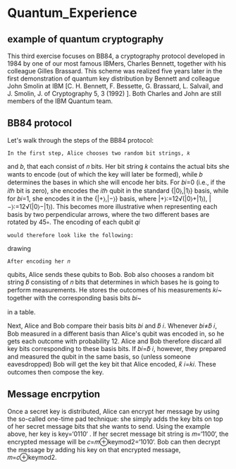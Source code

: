 # Quantum_Experience

## example of quantum cryptography

This third exercise focuses on BB84, a cryptography protocol developed in 1984 by one of our most famous IBMers, Charles Bennett, together with his colleague Gilles Brassard. This scheme was realized five years later in the first demonstration of quantum key distribution by Bennett and colleague John Smolin at IBM [C. H. Bennett, F. Bessette, G. Brassard, L. Salvail, and J. Smolin, J. of Cryptography 5, 3 (1992) ]. Both Charles and John are still members of the IBM Quantum team.


## BB84 protocol

Let's walk through the steps of the BB84 protocol:

    In the first step, Alice chooses two random bit strings, 𝑘

and 𝑏, that each consist of 𝑛 bits. Her bit string 𝑘 contains the actual bits she wants to encode (out of which the key will later be formed), while 𝑏 determines the bases in which she will encode her bits. For 𝑏𝑖=0 (i.e., if the 𝑖𝑡ℎ bit is zero), she encodes the 𝑖𝑡ℎ qubit in the standard {|0⟩,|1⟩} basis, while for 𝑏𝑖=1, she encodes it in the {|+⟩,|−⟩} basis, where |+⟩:=12√(|0⟩+|1⟩), |−⟩:=12√(|0⟩−|1⟩). This becomes more illustrative when representing each basis by two perpendicular arrows, where the two different bases are rotated by 45∘. The encoding of each qubit 𝑞𝑖

    would therefore look like the following:

drawing

    After encoding her 𝑛

qubits, Alice sends these qubits to Bob. Bob also chooses a random bit string 𝑏̃  consisting of 𝑛 bits that determines in which bases he is going to perform measurements. He stores the outcomes of his measurements 𝑘𝑖~ together with the corresponding basis bits 𝑏𝑖~

in a table.

Next, Alice and Bob compare their basis bits 𝑏𝑖
and 𝑏̃ 𝑖. Whenever 𝑏𝑖≠𝑏̃ 𝑖, Bob measured in a different basis than Alice's qubit was encoded in, so he gets each outcome with probability 12. Alice and Bob therefore discard all key bits corresponding to these basis bits. If 𝑏𝑖=𝑏̃ 𝑖, however, they prepared and measured the qubit in the same basis, so (unless someone eavesdropped) Bob will get the key bit that Alice encoded, 𝑘̃ 𝑖=𝑘𝑖. These outcomes then compose the key.




## Message encrpytion

Once a secret key is distributed, Alice can encrypt her message by using the so-called one-time pad technique: she simply adds the key bits on top of her secret message bits that she wants to send. Using the example above, her key is key=‘0110‘
. If her secret message bit string is 𝑚=‘1100‘, the encrypted message will be 𝑐=𝑚⊕keymod2=‘1010‘. Bob can then decrypt the message by adding his key on that encrypted message, 𝑚=𝑐⊕keymod2.
